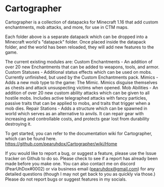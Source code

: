 # Cartographer
Cartographer is a collection of datapacks for Minecraft 1.16 that add custom enchantments, mob attacks, and more, for use in CTM maps.

Each folder above is a separate datapack which can be dropped into a Minecraft world's "datapack" folder. Once placed inside the datapack folder, and the world has been reloaded, they will add new features to the game.

The current existing modules are:
Custom Enchantments - An addition of over 20 new Enchantments that can be added to weapons, tools, and armor.
Custom Statuses - Additional status effects which can be used on mobs. Currently unfinished, but used by the Custom Enchantments pack.
Mimics - Adds a new mob type to the game: The Mimic. Mimics disguise themselves as chests and attack unsuspecting victims when opened.
Mob Abilities - An addition of over 20 new custom ability attacks which can be given to all hostile mobs. Includes active telegraphed attacks with fancy particles, passive traits that can be applied to mobs, and traits that trigger when a mob dies.
Repair Stations - Adds a structure which can be spawned in world which serves as an alternative to anvils. It can repair gear with increasing and controllable costs, and protects gear lost from durability destroying it.

To get started, you can refer to the documentation wiki for Cartographer, which can be found here.
https://github.com/pearuhdox/Cartographer/wiki/Home

If you would like to report a bug, or suggest a feature, please use the Issue tracker on Github to do so. Please check to see if a report has already been made before you make one. You can also contact me on discord (PearUhDox#0002) or via business email (pearuhdox@gmail.com) for any detailed questions (though I may not get back to you as quickly via those.) Please do not report bugs or suggest features in my socials.

